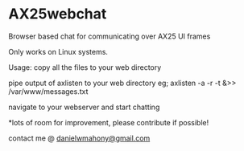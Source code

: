# AX25webchat
Browser based chat for communicating over AX25 UI frames

Only works on Linux systems.

Usage:
copy all the files to your web directory

pipe output of axlisten to your web directory
eg; axlisten -a -r -t &>> /var/www/messages.txt

navigate to your webserver and start chatting


*lots of room for improvement, please contribute if possible!

contact me @ danielwmahony@gmail.com
